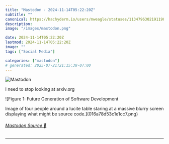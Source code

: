 ```yaml
---
title: "Mastodon - 2024-11-14T05:22:20Z"
subtitle: ""
canonical: https://hachyderm.io/users/mweagle/statuses/113479630219119888
description:
image: "/images/mastodon.png"

date: 2024-11-14T05:22:20Z
lastmod: 2024-11-14T05:22:20Z
image: ""
tags: ["Social Media"]

categories: ["mastodon"]
# generated: 2025-07-21T21:15:38-07:00
---
```

![Mastodon](/images/mastodon.png)

<p>I need to stop looking at arxiv.org</p>

![Figure 1: Future Generation of Software Development

Image of four people around a lucite table staring at a massive blurry screen displaying what might be source code.](016a78d53c1e1cc7.png)

###### [Mastodon Source 🐘](https://hachyderm.io/@mweagle/113479630219119888)

___
